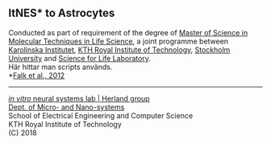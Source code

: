 ## ltNES* to Astrocytes  
Conducted as part of requirement of the degree of [Master of Science in Molecular Techniques in Life Science](https://www.scilifelab.se/education/masters-programmes/masters-programme-in-molecular-techniques-in-life-science/), a joint programme between [Karolinska Institutet](https://www.ki.se/), [KTH Royal Institute of Technology](https://www.kth.se/), [Stockholm University](https://www.su.se/) and [Science for Life Laboratory](https://www.scilifelab.se/).  
Här hittar man scripts används.  
\*[Falk et al., 2012](http://dx.doi.org/10.1371/journal.pone.0029597)  

***
[*in vitro* neural systems lab | Herland group](https://herlandlab.com/)  
[Dept. of Micro- and Nano-systems](https://www.kth.se/mst/)  
School of Electrical Engineering and Computer Science  
KTH Royal Institute of Technology  
(C) 2018  
